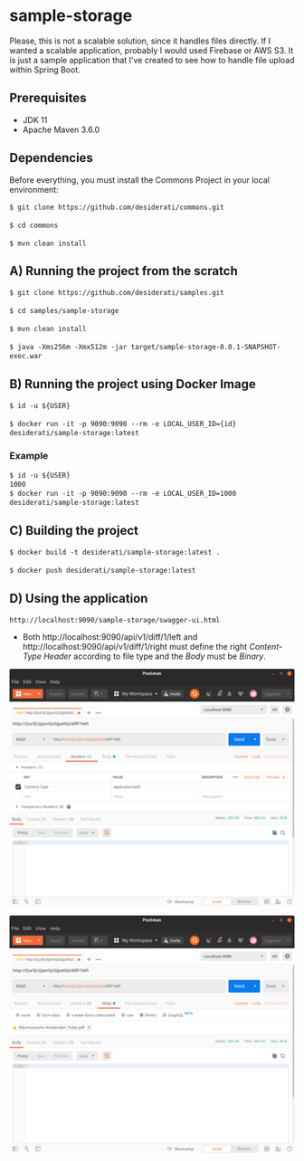 # sample-storage

Please, this is not a scalable solution, since it handles files directly. If I wanted a scalable application, 
probably I would used Firebase or AWS S3. It is just a sample application that I've created to see how to handle file 
upload within Spring Boot.

## Prerequisites

* JDK 11
* Apache Maven 3.6.0

## Dependencies 

Before everything, you must install the Commons Project in your local environment:
```
$ git clone https://github.com/desiderati/commons.git

$ cd commons

$ mvn clean install
```

## A) Running the project from the scratch
```
$ git clone https://github.com/desiderati/samples.git

$ cd samples/sample-storage

$ mvn clean install

$ java -Xms256m -Xmx512m -jar target/sample-storage-0.0.1-SNAPSHOT-exec.war
```

## B) Running the project using Docker Image
```
$ id -u ${USER}

$ docker run -it -p 9090:9090 --rm -e LOCAL_USER_ID={id} desiderati/sample-storage:latest 
```

### Example
```
$ id -u ${USER}
1000
$ docker run -it -p 9090:9090 --rm -e LOCAL_USER_ID=1000 desiderati/sample-storage:latest 
```

## C) Building the project 
```
$ docker build -t desiderati/sample-storage:latest .

$ docker push desiderati/sample-storage:latest
```

## D) Using the application
```
http://localhost:9090/sample-storage/swagger-ui.html
```

* Both http://localhost:9090/api/v1/diff/1/left and http://localhost:9090/api/v1/diff/1/right must define 
the right _Content-Type Header_ according to file type and the _Body_ must be _Binary_.

![Content-Type Configuration](postman-content-type.png)

![Body Configuration](postman-body.png)

